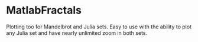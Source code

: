 # MatlabFractals
Plotting too for Mandelbrot and Julia sets. Easy to use with the ability to plot any Julia set and have nearly unlimited zoom in both sets.


